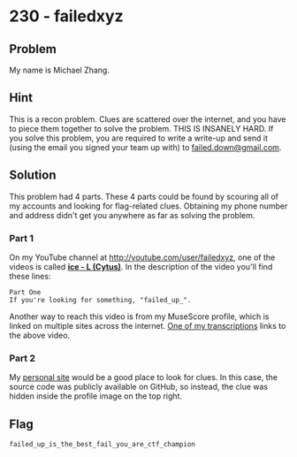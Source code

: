 # 230 - failedxyz

## Problem

My name is Michael Zhang.

## Hint

This is a recon problem. Clues are scattered over the internet, and you have to piece them together to solve the problem. THIS IS INSANELY HARD. If you solve this problem, you are required to write a write-up and send it (using the email you signed your team up with) to failed.down@gmail.com.

## Solution

This problem had 4 parts. These 4 parts could be found by scouring all of my accounts and looking for flag-related clues. Obtaining my phone number and address didn't get you anywhere as far as solving the problem.

### Part 1

On my YouTube channel at http://youtube.com/user/failedxyz, one of the videos is called [**ice - L (Cytus)**](https://www.youtube.com/watch?v=eUSQBqGZwH4). In the description of the video you'll find these lines:

```
Part One
If you're looking for something, "failed_up_".
```

Another way to reach this video is from my MuseScore profile, which is linked on multiple sites across the internet. [One of my transcriptions](http://musescore.com/user/133763/scores/213861) links to the above video.

### Part 2

My [personal site](http://failedxyz.github.io) would be a good place to look for clues. In this case, the source code was publicly available on GitHub, so instead, the clue was hidden inside the profile image on the top right.



## Flag

`failed_up_is_the_best_fail_you_are_ctf_champion`
